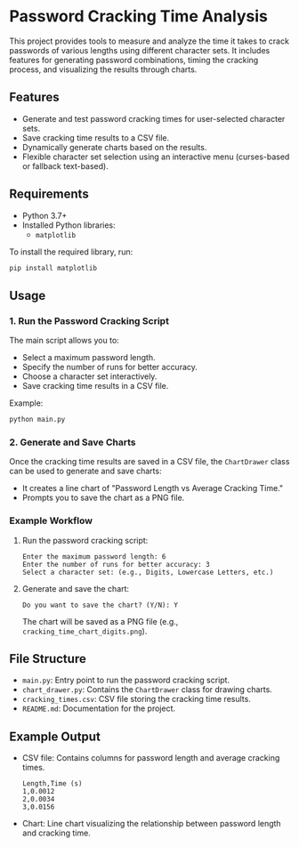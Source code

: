 # Password Cracking Time Analysis

This project provides tools to measure and analyze the time it takes to crack passwords of various lengths using different character sets. It includes features for generating password combinations, timing the cracking process, and visualizing the results through charts.

## Features

- Generate and test password cracking times for user-selected character sets.
- Save cracking time results to a CSV file.
- Dynamically generate charts based on the results.
- Flexible character set selection using an interactive menu (curses-based or fallback text-based).

## Requirements

- Python 3.7+
- Installed Python libraries:
  - `matplotlib`

To install the required library, run:

```bash
pip install matplotlib
```

## Usage

### 1. Run the Password Cracking Script

The main script allows you to:

- Select a maximum password length.
- Specify the number of runs for better accuracy.
- Choose a character set interactively.
- Save cracking time results in a CSV file.

Example:

```bash
python main.py
```

### 2. Generate and Save Charts

Once the cracking time results are saved in a CSV file, the `ChartDrawer` class can be used to generate and save charts:

- It creates a line chart of "Password Length vs Average Cracking Time."
- Prompts you to save the chart as a PNG file.

### Example Workflow

1. Run the password cracking script:

   ```
   Enter the maximum password length: 6
   Enter the number of runs for better accuracy: 3
   Select a character set: (e.g., Digits, Lowercase Letters, etc.)
   ```

2. Generate and save the chart:

   ```
   Do you want to save the chart? (Y/N): Y
   ```

   The chart will be saved as a PNG file (e.g., `cracking_time_chart_digits.png`).

## File Structure

- `main.py`: Entry point to run the password cracking script.
- `chart_drawer.py`: Contains the `ChartDrawer` class for drawing charts.
- `cracking_times.csv`: CSV file storing the cracking time results.
- `README.md`: Documentation for the project.

## Example Output

- CSV file: Contains columns for password length and average cracking times.

  ```
  Length,Time (s)
  1,0.0012
  2,0.0034
  3,0.0156
  ```

- Chart: Line chart visualizing the relationship between password length and cracking time.
